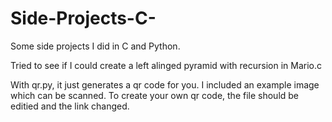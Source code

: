 # Side-Projects-C-

Some side projects I did in C and Python. 

Tried to see if I could create a left alinged pyramid with recursion in Mario.c

With qr.py, it just generates a qr code for you. I included an example image which can be scanned. 
To create your own qr code, the file should be editied and the link changed. 
